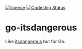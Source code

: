 [![license](http://img.shields.io/badge/license-MIT-green.svg?style=flat-square)](https://github.com/iromli/go-itsdangerous/blob/master/LICENSE)
[![Codeship Status](https://img.shields.io/codeship/886e3e40-82aa-0132-cd65-72ed2dde02fa.svg?style=flat-square&label=codeship)](https://codeship.com/projects/57917)

go-itsdangerous
===============

Like [itsdangerous](https://pythonhosted.org/itsdangerous/) but for Go.
